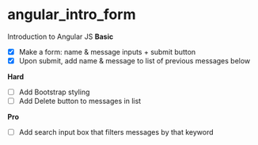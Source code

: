 # angular_intro_form

Introduction to Angular JS
**Basic**
- [x] Make a form: name & message inputs + submit button
- [x] Upon submit, add name & message to list of previous messages below

**Hard**
- [ ] Add Bootstrap styling
- [ ] Add Delete button to messages in list

**Pro**
- [ ] Add search input box that filters messages by that keyword
